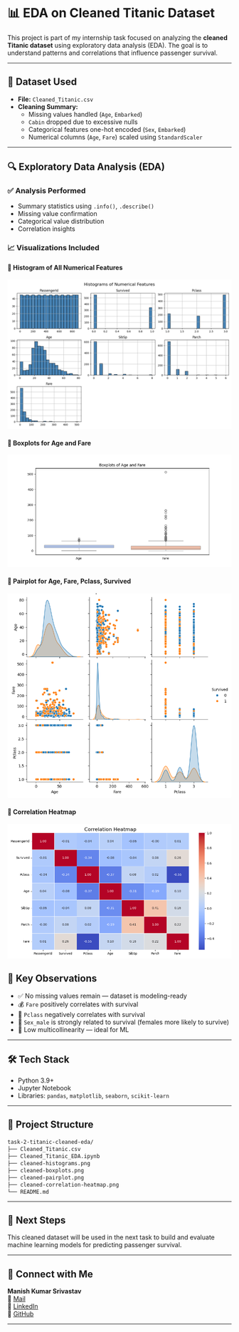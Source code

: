 # 📊 EDA on Cleaned Titanic Dataset

This project is part of my internship task focused on analyzing the **cleaned Titanic dataset** using exploratory data analysis (EDA). The goal is to understand patterns and correlations that influence passenger survival.

---

## 📁 Dataset Used

- **File:** `Cleaned_Titanic.csv`
- **Cleaning Summary:**
  - Missing values handled (`Age`, `Embarked`)
  - `Cabin` dropped due to excessive nulls
  - Categorical features one-hot encoded (`Sex`, `Embarked`)
  - Numerical columns (`Age`, `Fare`) scaled using `StandardScaler`

---

## 🔍 Exploratory Data Analysis (EDA)

### ✅ Analysis Performed

- Summary statistics using `.info()`, `.describe()`
- Missing value confirmation
- Categorical value distribution
- Correlation insights

### 📈 Visualizations Included

#### 🔹 Histogram of All Numerical Features
![Histograms](output/histograms.png)

#### 🔹 Boxplots for Age and Fare
![Boxplots](output/boxplots.png)

#### 🔹 Pairplot for Age, Fare, Pclass, Survived
![Pairplot](output/pairplot.png)

#### 🔹 Correlation Heatmap
![Heatmap](output/correlation-heatmap.png)


## 🧠 Key Observations

- ✅ No missing values remain — dataset is modeling-ready
- 💰 `Fare` positively correlates with survival
- 🚆 `Pclass` negatively correlates with survival
- 👤 `Sex_male` is strongly related to survival (females more likely to survive)
- 🧮 Low multicollinearity — ideal for ML

---

## 🛠️ Tech Stack

- Python 3.9+
- Jupyter Notebook
- Libraries: `pandas`, `matplotlib`, `seaborn`, `scikit-learn`

---

## 📁 Project Structure

```
task-2-titanic-cleaned-eda/
├── Cleaned_Titanic.csv
├── Cleaned_Titanic_EDA.ipynb
├── cleaned-histograms.png
├── cleaned-boxplots.png
├── cleaned-pairplot.png
├── cleaned-correlation-heatmap.png
└── README.md
```

---

## 🚀 Next Steps

This cleaned dataset will be used in the next task to build and evaluate machine learning models for predicting passenger survival.

---

## 🔗 Connect with Me

**Manish Kumar Srivastav**  
📧 [Mail](msrivastavmanish@gmail.com)  
💼 [LinkedIn](https://www.linkedin.com/in/manish-kumar-srivastav)  
🐙 [GitHub](https://github.com/Roxtop07)

---
